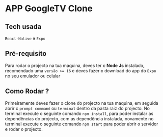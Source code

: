 # APP GoogleTV Clone
## Tech usada
`React-Native` e `Expo`
## Pré-requisito
Para rodar o projecto na tua maquina, deves ter o <b>Node Js</b> instalado, recomendado uma `versão >= 16`
e deves fazer o download do app do `Expo` no seu emulador ou celular

## Como Rodar ?

Primeiramente deves fazer o clone do projecto na tua maquina, em seguida abrir o `prompt command` ou `terminal` dentro da pasta raiz do projecto.
No terminal execute o seguinte comando `npm install`, para poder instalar as dependências do projecto, com as dependência instalada, novamente no terminal
execute o seguinte comando `npm start` para poder abrir o servidor e rodar o projecto.

